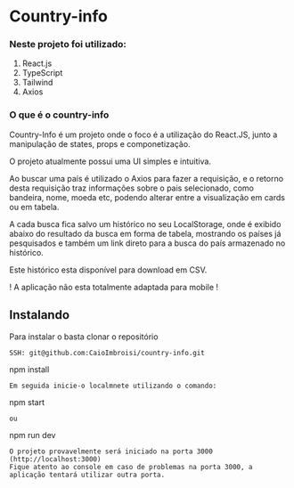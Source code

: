 # Country-info

### Neste projeto foi utilizado:

1. React.js
2. TypeScript
3. Tailwind
4. Axios

### O que é o country-info
Country-Info é um projeto onde o foco é a utilização do React.JS, junto a manipulação de states, props e componetização.

O projeto atualmente possui uma UI simples e intuitiva.

Ao buscar uma país é utilizado o Axios para fazer a requisição, e o retorno desta requisição
traz informações sobre o pais selecionado, como bandeira, nome, moeda etc, podendo alterar
entre a visualização em cards ou em tabela.

A cada busca fica salvo um histórico no seu LocalStorage, onde é exibido abaixo do resultado da busca
em forma de tabela, mostrando os países já pesquisados e também um link direto para a busca do país armazenado no histórico.

Este histórico esta disponível para download em CSV.

! A aplicação não esta totalmente adaptada para mobile !

## Instalando
Para instalar o <country-info> basta clonar o repositório 
```
SSH: git@github.com:CaioImbroisi/country-info.git
```

npm install
```
Em seguida inicie-o localmnete utilizando o comando:
```
npm start
```
ou
```
npm run dev
```
O projeto provavelmente será iniciado na porta 3000 (http://localhost:3000)
Fique atento ao console em caso de problemas na porta 3000, a aplicação tentará utilizar outra porta.
